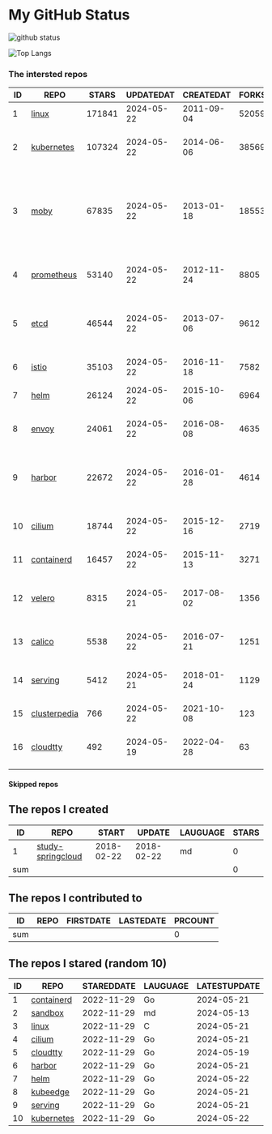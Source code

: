 # My GitHub Status

<img src="https://github-readme-stats-1.yihong0618.vercel.app/api?username=daoqingniu&show_icons=true&&&hide_title=true&count_private=true" alt="github status" />

![Top Langs](https://github-readme-stats-1.yihong0618.vercel.app/api/top-langs/?username=daoqingniu&layout=compact)

<!--START_SECTION:github_repos-->
### The intersted repos
| ID |                              REPO                               | STARS  | UPDATEDAT  | CREATEDAT  | FORKSCOUNT |                                                DESCRIPTIONS                                                |
|----|-----------------------------------------------------------------|--------|------------|------------|------------|------------------------------------------------------------------------------------------------------------|
|  1 | [linux](https://github.com/torvalds/linux)                      | 171841 | 2024-05-22 | 2011-09-04 |      52059 | Linux kernel source tree                                                                                   |
|  2 | [kubernetes](https://github.com/kubernetes/kubernetes)          | 107324 | 2024-05-22 | 2014-06-06 |      38569 | Production-Grade Container Scheduling and Management                                                       |
|  3 | [moby](https://github.com/moby/moby)                            |  67835 | 2024-05-22 | 2013-01-18 |      18553 | The Moby Project - a collaborative project for the container ecosystem to assemble container-based systems |
|  4 | [prometheus](https://github.com/prometheus/prometheus)          |  53140 | 2024-05-22 | 2012-11-24 |       8805 | The Prometheus monitoring system and time series database.                                                 |
|  5 | [etcd](https://github.com/etcd-io/etcd)                         |  46544 | 2024-05-22 | 2013-07-06 |       9612 | Distributed reliable key-value store for the most critical data of a distributed system                    |
|  6 | [istio](https://github.com/istio/istio)                         |  35103 | 2024-05-22 | 2016-11-18 |       7582 | Connect, secure, control, and observe services.                                                            |
|  7 | [helm](https://github.com/helm/helm)                            |  26124 | 2024-05-22 | 2015-10-06 |       6964 | The Kubernetes Package Manager                                                                             |
|  8 | [envoy](https://github.com/envoyproxy/envoy)                    |  24061 | 2024-05-22 | 2016-08-08 |       4635 | Cloud-native high-performance edge/middle/service proxy                                                    |
|  9 | [harbor](https://github.com/goharbor/harbor)                    |  22672 | 2024-05-22 | 2016-01-28 |       4614 | An open source trusted cloud native registry project that stores, signs, and scans content.                |
| 10 | [cilium](https://github.com/cilium/cilium)                      |  18744 | 2024-05-22 | 2015-12-16 |       2719 | eBPF-based Networking, Security, and Observability                                                         |
| 11 | [containerd](https://github.com/containerd/containerd)          |  16457 | 2024-05-22 | 2015-11-13 |       3271 | An open and reliable container runtime                                                                     |
| 12 | [velero](https://github.com/vmware-tanzu/velero)                |   8315 | 2024-05-21 | 2017-08-02 |       1356 | Backup and migrate Kubernetes applications and their persistent volumes                                    |
| 13 | [calico](https://github.com/projectcalico/calico)               |   5538 | 2024-05-22 | 2016-07-21 |       1251 | Cloud native networking and network security                                                               |
| 14 | [serving](https://github.com/knative/serving)                   |   5412 | 2024-05-21 | 2018-01-24 |       1129 | Kubernetes-based, scale-to-zero, request-driven compute                                                    |
| 15 | [clusterpedia](https://github.com/clusterpedia-io/clusterpedia) |    766 | 2024-05-22 | 2021-10-08 |        123 | The Encyclopedia of Kubernetes clusters                                                                    |
| 16 | [cloudtty](https://github.com/cloudtty/cloudtty)                |    492 | 2024-05-19 | 2022-04-28 |         63 | A Friendly Kubernetes CloudShell (Web Terminal) !                                                          |



#### Skipped repos
<!--END_SECTION:github_repos-->

<!--START_SECTION:my_github-->
## The repos I created
| ID  |                                 REPO                                 |   START    |   UPDATE   | LAUGUAGE | STARS |
|-----|----------------------------------------------------------------------|------------|------------|----------|-------|
|   1 | [study-springcloud](https://github.com/daoqingniu/study-springcloud) | 2018-02-22 | 2018-02-22 | md       |     0 |
| sum |                                                                      |            |            |          |     0 |

## The repos I contributed to
| ID  | REPO | FIRSTDATE | LASTEDATE | PRCOUNT |
|-----|------|-----------|-----------|---------|
| sum |      |           |           |       0 |

## The repos I stared (random 10)
| ID |                          REPO                          | STAREDDATE | LAUGUAGE | LATESTUPDATE |
|----|--------------------------------------------------------|------------|----------|--------------|
|  1 | [containerd](https://github.com/containerd/containerd) | 2022-11-29 | Go       | 2024-05-21   |
|  2 | [sandbox](https://github.com/cncf/sandbox)             | 2022-11-29 | md       | 2024-05-13   |
|  3 | [linux](https://github.com/torvalds/linux)             | 2022-11-29 | C        | 2024-05-21   |
|  4 | [cilium](https://github.com/cilium/cilium)             | 2022-11-29 | Go       | 2024-05-21   |
|  5 | [cloudtty](https://github.com/cloudtty/cloudtty)       | 2022-11-29 | Go       | 2024-05-19   |
|  6 | [harbor](https://github.com/goharbor/harbor)           | 2022-11-29 | Go       | 2024-05-21   |
|  7 | [helm](https://github.com/helm/helm)                   | 2022-11-29 | Go       | 2024-05-22   |
|  8 | [kubeedge](https://github.com/kubeedge/kubeedge)       | 2022-11-29 | Go       | 2024-05-21   |
|  9 | [serving](https://github.com/knative/serving)          | 2022-11-29 | Go       | 2024-05-21   |
| 10 | [kubernetes](https://github.com/kubernetes/kubernetes) | 2022-11-29 | Go       | 2024-05-22   |

<!--END_SECTION:my_github-->
